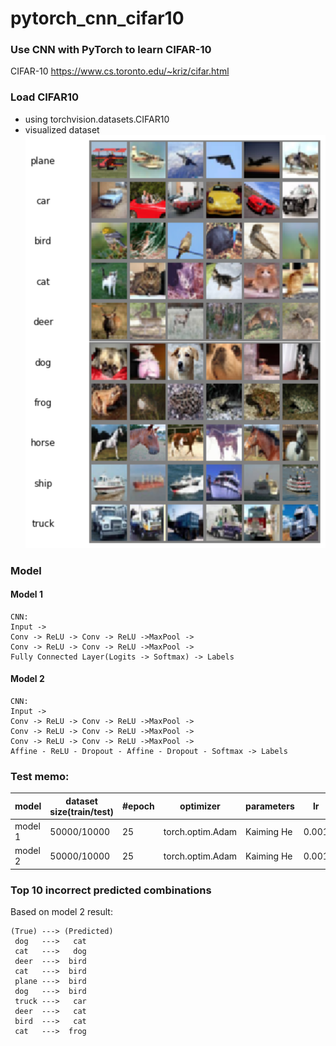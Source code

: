 # pytorch_cnn_cifar10

### Use CNN with PyTorch to learn CIFAR-10

CIFAR-10 https://www.cs.toronto.edu/~kriz/cifar.html


### Load CIFAR10 
- using torchvision.datasets.CIFAR10
- visualized dataset
![cifar](image/cifar_visualization.png)


### Model

#### Model 1
```
CNN:
Input ->
Conv -> ReLU -> Conv -> ReLU ->MaxPool -> 
Conv -> ReLU -> Conv -> ReLU ->MaxPool -> 
Fully Connected Layer(Logits -> Softmax) -> Labels
```

#### Model 2


```
CNN:
Input ->
Conv -> ReLU -> Conv -> ReLU ->MaxPool -> 
Conv -> ReLU -> Conv -> ReLU ->MaxPool -> 
Conv -> ReLU -> Conv -> ReLU ->MaxPool -> 
Affine - ReLU - Dropout - Affine - Dropout - Softmax -> Labels
```

### Test memo:

|model|dataset size(train/test)|#epoch|  optimizer | parameters |lr| accuracy(test/train) |
|-----|-----------------------|-------|------------|------------|--|------------|
|model 1|50000/10000|25|torch.optim.Adam|Kaiming He|0.001| 69.76/ 89.58%|
|model 2|50000/10000|25|torch.optim.Adam|Kaiming He|0.001| 70.83/ 96.01%|


### Top 10 incorrect predicted combinations

Based on model 2 result:
```
(True) ---> (Predicted)
 dog   --->   cat
 cat   --->   dog
 deer  --->  bird
 cat   --->  bird
 plane --->  bird
 dog   --->  bird
 truck --->   car
 deer  --->   cat
 bird  --->   cat
 cat   --->  frog
```